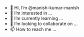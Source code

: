 - 👋 Hi, I’m @manish-kumar-manish
- 👀 I’m interested in ...
- 🌱 I’m currently learning ...
- 💞️ I’m looking to collaborate on ...
- 📫 How to reach me ...

<!---
manish-kumar-manish/manish-kumar-manish is a ✨ special ✨ repository because its `README.md` (this file) appears on your GitHub profile.
You can click the Preview link to take a look at your changes.
--->
